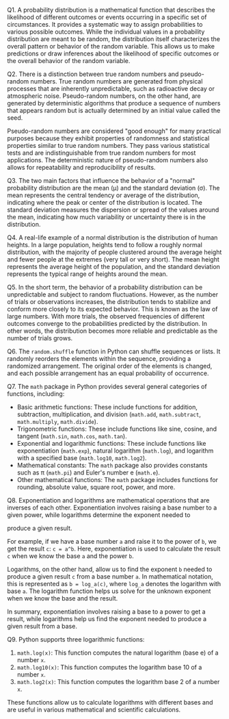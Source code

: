 Q1. A probability distribution is a mathematical function that describes the likelihood of different outcomes or events occurring in a specific set of circumstances. It provides a systematic way to assign probabilities to various possible outcomes. While the individual values in a probability distribution are meant to be random, the distribution itself characterizes the overall pattern or behavior of the random variable. This allows us to make predictions or draw inferences about the likelihood of specific outcomes or the overall behavior of the random variable.

Q2. There is a distinction between true random numbers and pseudo-random numbers. True random numbers are generated from physical processes that are inherently unpredictable, such as radioactive decay or atmospheric noise. Pseudo-random numbers, on the other hand, are generated by deterministic algorithms that produce a sequence of numbers that appears random but is actually determined by an initial value called the seed.

Pseudo-random numbers are considered "good enough" for many practical purposes because they exhibit properties of randomness and statistical properties similar to true random numbers. They pass various statistical tests and are indistinguishable from true random numbers for most applications. The deterministic nature of pseudo-random numbers also allows for repeatability and reproducibility of results.

Q3. The two main factors that influence the behavior of a "normal" probability distribution are the mean (μ) and the standard deviation (σ). The mean represents the central tendency or average of the distribution, indicating where the peak or center of the distribution is located. The standard deviation measures the dispersion or spread of the values around the mean, indicating how much variability or uncertainty there is in the distribution.

Q4. A real-life example of a normal distribution is the distribution of human heights. In a large population, heights tend to follow a roughly normal distribution, with the majority of people clustered around the average height and fewer people at the extremes (very tall or very short). The mean height represents the average height of the population, and the standard deviation represents the typical range of heights around the mean.

Q5. In the short term, the behavior of a probability distribution can be unpredictable and subject to random fluctuations. However, as the number of trials or observations increases, the distribution tends to stabilize and conform more closely to its expected behavior. This is known as the law of large numbers. With more trials, the observed frequencies of different outcomes converge to the probabilities predicted by the distribution. In other words, the distribution becomes more reliable and predictable as the number of trials grows.

Q6. The `random.shuffle` function in Python can shuffle sequences or lists. It randomly reorders the elements within the sequence, providing a randomized arrangement. The original order of the elements is changed, and each possible arrangement has an equal probability of occurrence.

Q7. The `math` package in Python provides several general categories of functions, including:

- Basic arithmetic functions: These include functions for addition, subtraction, multiplication, and division (`math.add`, `math.subtract`, `math.multiply`, `math.divide`).
- Trigonometric functions: These include functions like sine, cosine, and tangent (`math.sin`, `math.cos`, `math.tan`).
- Exponential and logarithmic functions: These include functions like exponentiation (`math.exp`), natural logarithm (`math.log`), and logarithm with a specified base (`math.log10`, `math.log2`).
- Mathematical constants: The `math` package also provides constants such as π (`math.pi`) and Euler's number e (`math.e`).
- Other mathematical functions: The `math` package includes functions for rounding, absolute value, square root, power, and more.

Q8. Exponentiation and logarithms are mathematical operations that are inverses of each other. Exponentiation involves raising a base number to a given power, while logarithms determine the exponent needed to

 produce a given result.

For example, if we have a base number `a` and raise it to the power of `b`, we get the result `c`: `c = a^b`. Here, exponentiation is used to calculate the result `c` when we know the base `a` and the power `b`.

Logarithms, on the other hand, allow us to find the exponent `b` needed to produce a given result `c` from a base number `a`. In mathematical notation, this is represented as `b = log_a(c)`, where `log_a` denotes the logarithm with base `a`. The logarithm function helps us solve for the unknown exponent when we know the base and the result.

In summary, exponentiation involves raising a base to a power to get a result, while logarithms help us find the exponent needed to produce a given result from a base.

Q9. Python supports three logarithmic functions:

1. `math.log(x)`: This function computes the natural logarithm (base e) of a number `x`.
2. `math.log10(x)`: This function computes the logarithm base 10 of a number `x`.
3. `math.log2(x)`: This function computes the logarithm base 2 of a number `x`.

These functions allow us to calculate logarithms with different bases and are useful in various mathematical and scientific calculations.